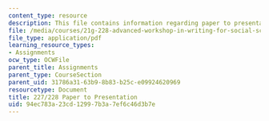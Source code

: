 ```yaml
---
content_type: resource
description: This file contains information regarding paper to presentation.
file: /media/courses/21g-228-advanced-workshop-in-writing-for-social-sciences-and-architecture-els-spring-2007/94ec783a23cd12997b3a7ef6c46d3b7e_MIT21G.228S07_paper_presen.pdf
file_type: application/pdf
learning_resource_types:
- Assignments
ocw_type: OCWFile
parent_title: Assignments
parent_type: CourseSection
parent_uid: 31786a31-63b9-8b83-b25c-e09924620969
resourcetype: Document
title: 227/228 Paper to Presentation
uid: 94ec783a-23cd-1299-7b3a-7ef6c46d3b7e
---
```

